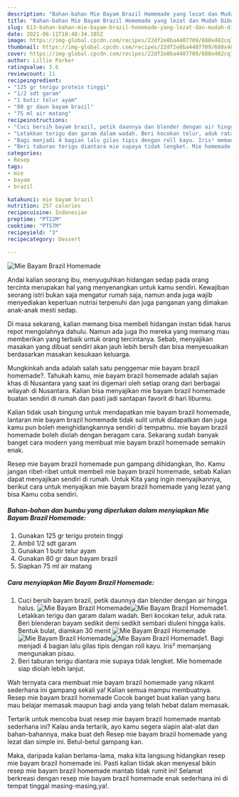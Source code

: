 ```yaml
---
description: "Bahan-bahan Mie Bayam Brazil Homemade yang lezat dan Mudah Dibuat"
title: "Bahan-bahan Mie Bayam Brazil Homemade yang lezat dan Mudah Dibuat"
slug: 613-bahan-bahan-mie-bayam-brazil-homemade-yang-lezat-dan-mudah-dibuat
date: 2021-06-11T18:48:34.105Z
image: https://img-global.cpcdn.com/recipes/22df2e8ba4407709/680x482cq70/mie-bayam-brazil-homemade-foto-resep-utama.jpg
thumbnail: https://img-global.cpcdn.com/recipes/22df2e8ba4407709/680x482cq70/mie-bayam-brazil-homemade-foto-resep-utama.jpg
cover: https://img-global.cpcdn.com/recipes/22df2e8ba4407709/680x482cq70/mie-bayam-brazil-homemade-foto-resep-utama.jpg
author: Lillie Parker
ratingvalue: 3.6
reviewcount: 11
recipeingredient:
- "125 gr terigu protein tinggi"
- "1/2 sdt garam"
- "1 butir telur ayam"
- "80 gr daun bayam brazil"
- "75 ml air matang"
recipeinstructions:
- "Cuci bersih bayam brazil, petik daunnya dan blender dengan air hingga halus."
- "Letakkan terigu dan garam dalam wadah. Beri kocokan telur, aduk rata. Beri blenderan bayam sedikit demi sedikit sembari diuleni hingga kalis. Bentuk bulat, diamkan 30 menit"
- "Bagi menjadi 4 bagian lalu gilas tipis dengan roll kayu. Iris² memanjang mengunakan pisau."
- "Beri taburan terigu diantara mie supaya tidak lengket. Mie homemade siap diolah lebih lanjut."
categories:
- Resep
tags:
- mie
- bayam
- brazil

katakunci: mie bayam brazil 
nutrition: 257 calories
recipecuisine: Indonesian
preptime: "PT22M"
cooktime: "PT57M"
recipeyield: "3"
recipecategory: Dessert

---
```



![Mie Bayam Brazil Homemade](https://img-global.cpcdn.com/recipes/22df2e8ba4407709/680x482cq70/mie-bayam-brazil-homemade-foto-resep-utama.jpg)

Andai kalian seorang ibu, menyuguhkan hidangan sedap pada orang tercinta merupakan hal yang menyenangkan untuk kamu sendiri. Kewajiban seorang istri bukan saja mengatur rumah saja, namun anda juga wajib menyediakan keperluan nutrisi terpenuhi dan juga panganan yang dimakan anak-anak mesti sedap.

Di masa  sekarang, kalian memang bisa membeli hidangan instan tidak harus repot mengolahnya dahulu. Namun ada juga lho mereka yang memang mau memberikan yang terbaik untuk orang tercintanya. Sebab, menyajikan masakan yang dibuat sendiri akan jauh lebih bersih dan bisa menyesuaikan berdasarkan masakan kesukaan keluarga. 



Mungkinkah anda adalah salah satu penggemar mie bayam brazil homemade?. Tahukah kamu, mie bayam brazil homemade adalah sajian khas di Nusantara yang saat ini digemari oleh setiap orang dari berbagai wilayah di Nusantara. Kalian bisa menyajikan mie bayam brazil homemade buatan sendiri di rumah dan pasti jadi santapan favorit di hari liburmu.

Kalian tidak usah bingung untuk mendapatkan mie bayam brazil homemade, lantaran mie bayam brazil homemade tidak sulit untuk didapatkan dan juga kamu pun boleh menghidangkannya sendiri di tempatmu. mie bayam brazil homemade boleh diolah dengan beragam cara. Sekarang sudah banyak banget cara modern yang membuat mie bayam brazil homemade semakin enak.

Resep mie bayam brazil homemade pun gampang dihidangkan, lho. Kamu jangan ribet-ribet untuk membeli mie bayam brazil homemade, sebab Kalian dapat menyajikan sendiri di rumah. Untuk Kita yang ingin menyajikannya, berikut cara untuk menyajikan mie bayam brazil homemade yang lezat yang bisa Kamu coba sendiri.

<!--inarticleads1-->

##### Bahan-bahan dan bumbu yang diperlukan dalam menyiapkan Mie Bayam Brazil Homemade:

1. Gunakan 125 gr terigu protein tinggi
1. Ambil 1/2 sdt garam
1. Gunakan 1 butir telur ayam
1. Gunakan 80 gr daun bayam brazil
1. Siapkan 75 ml air matang




<!--inarticleads2-->

##### Cara menyiapkan Mie Bayam Brazil Homemade:

1. Cuci bersih bayam brazil, petik daunnya dan blender dengan air hingga halus.
<img src="https://img-global.cpcdn.com/steps/93187ea4977ac268/160x128cq70/mie-bayam-brazil-homemade-langkah-memasak-1-foto.jpg" alt="Mie Bayam Brazil Homemade"><img src="https://img-global.cpcdn.com/steps/01826df3bdfa9c7b/160x128cq70/mie-bayam-brazil-homemade-langkah-memasak-1-foto.jpg" alt="Mie Bayam Brazil Homemade">1. Letakkan terigu dan garam dalam wadah. Beri kocokan telur, aduk rata. Beri blenderan bayam sedikit demi sedikit sembari diuleni hingga kalis. Bentuk bulat, diamkan 30 menit
<img src="https://img-global.cpcdn.com/steps/f5c973f4b64a5947/160x128cq70/mie-bayam-brazil-homemade-langkah-memasak-2-foto.jpg" alt="Mie Bayam Brazil Homemade"><img src="https://img-global.cpcdn.com/steps/9f047dc6f9dab7bc/160x128cq70/mie-bayam-brazil-homemade-langkah-memasak-2-foto.jpg" alt="Mie Bayam Brazil Homemade"><img src="https://img-global.cpcdn.com/steps/b8bf6fdadf05d6bc/160x128cq70/mie-bayam-brazil-homemade-langkah-memasak-2-foto.jpg" alt="Mie Bayam Brazil Homemade">1. Bagi menjadi 4 bagian lalu gilas tipis dengan roll kayu. Iris² memanjang mengunakan pisau.
1. Beri taburan terigu diantara mie supaya tidak lengket. Mie homemade siap diolah lebih lanjut.




Wah ternyata cara membuat mie bayam brazil homemade yang nikamt sederhana ini gampang sekali ya! Kalian semua mampu membuatnya. Resep mie bayam brazil homemade Cocok banget buat kalian yang baru mau belajar memasak maupun bagi anda yang telah hebat dalam memasak.

Tertarik untuk mencoba buat resep mie bayam brazil homemade mantab sederhana ini? Kalau anda tertarik, ayo kamu segera siapin alat-alat dan bahan-bahannya, maka buat deh Resep mie bayam brazil homemade yang lezat dan simple ini. Betul-betul gampang kan. 

Maka, daripada kalian berlama-lama, maka kita langsung hidangkan resep mie bayam brazil homemade ini. Pasti kalian tiidak akan menyesal bikin resep mie bayam brazil homemade mantab tidak rumit ini! Selamat berkreasi dengan resep mie bayam brazil homemade enak sederhana ini di tempat tinggal masing-masing,ya!.

